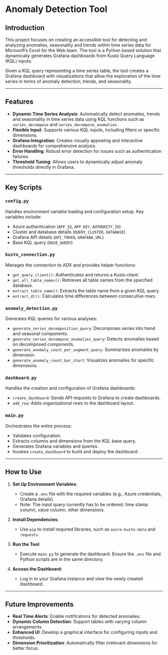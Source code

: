 # Anomaly Detection Tool

## Introduction

This project focuses on creating an accessible tool for detecting and analyzing anomalies, seasonality and trends within time series data for Microsoft’s Excel for the Web team. The tool is a Python based solution that dynamically generates Grafana dashboards from Kusto Query Language (KQL) inputs.

Given a KQL query representing a time series table, the tool creates a Grafana dashboard with visualizations that allow the exploration of the time series in terms of anomaly detection, trends, and seasonality.

---

## Features

- **Dynamic Time Series Analysis**: Automatically detect anomalies, trends and seasonality in time series data using KQL functions such as `series_decompose` and `series_decompose_anomalies`.
- **Flexible Input**: Supports various KQL inputs, including filters or specific dimensions.
- **Grafana Integration**: Creates visually appealing and interactive dashboards for comprehensive analysis.
- **Error Handling**: Robust error detection for issues such as authentication failures.
- **Threshold Tuning**: Allows users to dynamically adjust anomaly thresholds directly in Grafana.

---

## Key Scripts

### `config.py`

Handles environment variable loading and configuration setup. Key variables include:

- Azure authentication (`APP_ID`, `APP_KEY`, `AUTHORITY_ID`)
- Cluster and database details (`QUERY_CLUSTER`, `DATABASE`)
- Grafana API details (`API_TOKEN`, `GRAFANA_URL`)
- Base KQL query (`BASE_QUERY`)

### `kusto_connection.py`

Manages the connection to ADX and provides helper functions:

- `get_query_client()`: Authenticates and returns a Kusto client.
- `get_all_table_names()`: Retrieves all table names from the specified database.
- `extract_table_name()`: Extracts the table name from a given KQL query.
- `extract_dt()`: Calculates time differences between consecutive rows.

### `anomaly_detection.py`

Generates KQL queries for various analyses:

- `generate_series_decomposition_query`: Decomposes series into trend and seasonal components.
- `generate_series_decompose_anomalies_query`: Detects anomalies based on decomposed components.
- `generate_anomaly_count_per_segment_query`: Summarizes anomalies by dimension.
- `generate_anomaly_count_bar_chart`: Visualizes anomalies for specific dimensions.

### `dashboard.py`

Handles the creation and configuration of Grafana dashboards:

- `create_dashboard`: Sends API requests to Grafana to create dashboards.
- `add_row`: Adds organizational rows to the dashboard layout.

### `main.py`

Orchestrates the entire process:

- Validates configuration.
- Extracts columns and dimensions from the KQL base query.
- Generates Grafana variables and queries.
- Invokes `create_dashboard` to build and deploy the dashboard.

---

## How to Use

1. **Set Up Environment Variables**:

   - Create a `.env` file with the required variables (e.g., Azure credentials, Grafana details).
   - Note: The input query currently has to be ordered: time stamp column, value column, other dimensions.

2. **Install Dependencies**:

   - Use `pip` to install required libraries, such as `azure-kusto-data` and `requests`.

3. **Run the Tool**:

   - Execute `main.py` to generate the dashboard. Ensure the `.env` file and Python scripts are in the same directory.

4. **Access the Dashboard**:

   - Log in to your Grafana instance and view the newly created dashboard.

---

## Future Improvements

- **Real Time Alerts**: Enable notifications for detected anomalies.
- **Dynamic Column Detection**: Support tables with varying column arrangements.
- **Enhanced UI**: Develop a graphical interface for configuring inputs and thresholds.
- **Dimension Prioritization**: Automatically filter irrelevant dimensions for better focus.
